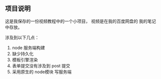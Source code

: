## 项目说明
这是我保存的一份视频教程中的一个小项目，
视频是在我的百度网盘的 我的笔记中存放。

涉及到以下几点：
1. node 服务端构建
1. 缺少持久化
1. 模板引擎渲染
1. 表单提交没有涉及到 post 提交
1. 采用原生的 node模块 写服务端

